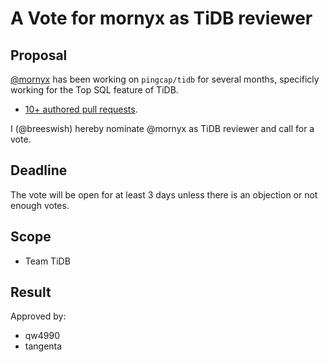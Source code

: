 # A Vote for mornyx as TiDB reviewer

## Proposal

[@mornyx](https://github.com/mornyx) has been working on `pingcap/tidb` for several months, specificly working for the Top SQL feature of TiDB.

* [10+ authored pull requests](https://github.com/pingcap/tidb/pulls?q=is%3Apr+author%3Amornyx+is%3Aclosed).

I (@breeswish) hereby nominate @mornyx as TiDB reviewer and call for a vote.

## Deadline

The vote will be open for at least 3 days unless there is an objection or not enough votes.

## Scope

* Team TiDB

## Result

Approved by:

* qw4990
* tangenta
